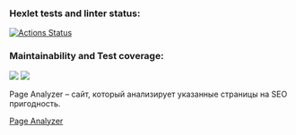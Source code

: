 ### Hexlet tests and linter status:
[![Actions Status](https://github.com/nameGeorge/java-project-72/actions/workflows/hexlet-check.yml/badge.svg)](https://github.com/nameGeorge/java-project-72/actions)

### Maintainability and Test coverage:
<a href="https://codeclimate.com/github/nameGeorge/java-project-72/maintainability"><img src="https://api.codeclimate.com/v1/badges/3f7ccc5c44ef7f9325e3/maintainability" /></a>
<a href="https://codeclimate.com/github/nameGeorge/java-project-72/test_coverage"><img src="https://api.codeclimate.com/v1/badges/3f7ccc5c44ef7f9325e3/test_coverage" /></a>

Page Analyzer – сайт, который анализирует указанные страницы на SEO пригодность.

<a href="https://java-project-72-mniv.onrender.com">Page Analyzer</a>
